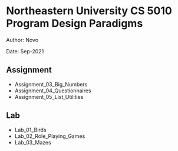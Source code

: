# Northeastern University CS 5010 Program Design Paradigms

Author: Novo

Date: Sep-2021

## Assignment
* Assignment_03_Big_Numbers
* Assignment_04_Questionnaires
* Assignment_05_List_Utilities

## Lab
* Lab_01_Birds
* Lab_02_Role_Playing_Games
* Lab_03_Mazes